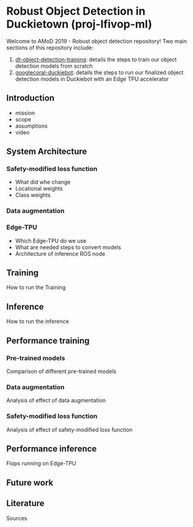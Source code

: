 # Robust Object Detection in Duckietown (proj-lfivop-ml)
Welcome to AMoD 2019 - Robust object detection repository! Two main sections of this repository include:
1. [dt-object-detection-training](https://github.com/duckietown-ethz/proj-lfivop-ml/tree/master/dt-object-detection-training): details the steps to train our object detection models from scratch
2. [googlecoral-duckiebot](https://github.com/duckietown-ethz/proj-lfivop-ml/tree/master/googlecoral-duckiebot): details the steps to run our finalized object detection models in Duckiebot with an Edge TPU accelerator

## Introduction
- mission
- scope
- assumptions
- video

## System Architecture

### Safety-modified loss function
- What did whe change
- Locational weights
- Class weights

### Data augmentation

### Edge-TPU
- Which Edge-TPU do we use
- What are needed steps to convert models
- Architecture of inference ROS node

## Training
How to run the Training

## Inference
How to run the inference

## Performance training
### Pre-trained models
Comparison of different pre-trained models
### Data augmentation
Analysis of effect of data augmentation
### Safety-modified loss function
Analysis of effect of safety-modified loss function

## Performance inference
Flops running on Edge-TPU

## Future work

## Literature
Sources
